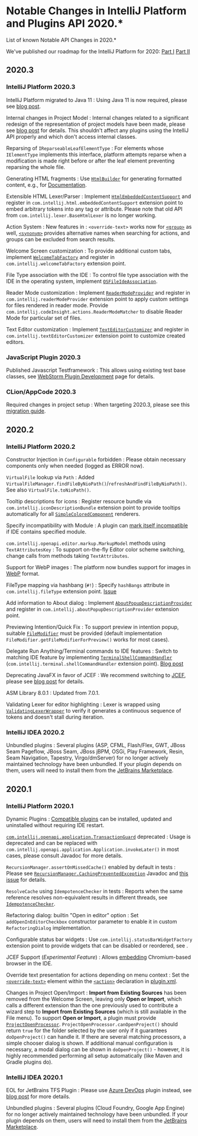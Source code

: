 <!-- Copyright 2000-2025 JetBrains s.r.o. and contributors. Use of this source code is governed by the Apache 2.0 license. -->

# Notable Changes in IntelliJ Platform and Plugins API 2020.*

<link-summary>List of known Notable API Changes in 2020.*</link-summary>

We've published our roadmap for the IntelliJ Platform for 2020: [Part I](https://blog.jetbrains.com/idea/2019/12/intellij-platform-roadmap-for-2020/) [Part II](https://blog.jetbrains.com/idea/2020/01/intellij-based-ide-features-roadmap-for-2020/)

## 2020.3

### IntelliJ Platform 2020.3

IntelliJ Platform migrated to Java 11
: Using Java 11 is now required, please see [blog post](https://blog.jetbrains.com/platform/2020/09/intellij-project-migrates-to-java-11/).

Internal changes in Project Model
: Internal changes related to a significant redesign of the representation of project models have been made, please see [blog post](https://blog.jetbrains.com/platform/2020/10/new-implementation-of-project-model-interfaces-in-2020-3/) for details. This shouldn't affect any plugins using the IntelliJ API properly and which don't access internal classes.

Reparsing of `IReparseableLeafElementType`
: For elements whose `IElementType` implements this interface, platform attempts reparse when a modification is made right before or after the leaf element preventing reparsing the whole file.

Generating HTML fragments
: Use [`HtmlBuilder`](%gh-ic%/platform/util/src/com/intellij/openapi/util/text/HtmlBuilder.java) for generating formatted content, e.g., for [Documentation](documentation.md).

Extensible HTML Lexer/Parser
: Implement [`HtmlEmbeddedContentSupport`](%gh-ic%/xml/xml-psi-impl/src/com/intellij/html/embedding/HtmlEmbeddedContentSupport.kt) and register in `com.intellij.html.embeddedContentSupport` extension point to embed arbitrary tokens into any tag or attribute.
Please note that old API from `com.intellij.lexer.BaseHtmlLexer` is no longer working.

Action System
: New features in [](action_system.md): `<override-text>` works now for [`<group>`](plugin_configuration_file.md#idea-plugin__actions__group) as well, [`<synonym>`](plugin_configuration_file.md#idea-plugin__actions__action__synonym) provides alternative names when searching for actions, and groups can be excluded from search results.

Welcome Screen customization
: To provide additional custom tabs, implement [`WelcomeTabFactory`](%gh-ic%/platform/platform-api/src/com/intellij/openapi/wm/WelcomeTabFactory.java) and register in `com.intellij.welcomeTabFactory` extension point.

File Type association with the IDE
: To control file type association with the IDE in the operating system, implement [`OSFileIdeAssociation`](%gh-ic%/platform/core-api/src/com/intellij/openapi/fileTypes/OSFileIdeAssociation.java).

Reader Mode customization
: Implement [`ReaderModeProvider`](%gh-ic%/platform/editor-ui-api/src/com/intellij/codeInsight/actions/ReaderModeProvider.kt) and register in `com.intellij.readerModeProvider` extension point to apply custom settings for files rendered in reader mode. Provide `com.intellij.codeInsight.actions.ReaderModeMatcher` to disable Reader Mode for particular set of files.

Text Editor customization
: Implement [`TextEditorCustomizer`](%gh-ic%/platform/platform-impl/src/com/intellij/openapi/fileEditor/impl/text/TextEditorCustomizer.kt) and register in `com.intellij.textEditorCustomizer` extension point to customize created editors.

### JavaScript Plugin 2020.3

Published Javascript Testframework
: This allows using existing test base classes, see [WebStorm Plugin Development](webstorm.md#javascript-test-framework) page for details.

### CLion/AppCode 2020.3

Required changes in project setup
: When targeting 2020.3, please see this [migration guide](https://blog.jetbrains.com/clion/2020/12/migration-guide-for-plugins-2020-3/).


## 2020.2

### IntelliJ Platform 2020.2

Constructor Injection in `Configurable` forbidden
: Please obtain necessary components only when needed (logged as ERROR now).

`VirtualFile` lookup via `Path`
: Added `VirtualFileManager.findFileByNioPath()`/`refreshAndFindFileByNioPath()`. See also `VirtualFile.toNioPath()`.

Tooltip descriptions for icons
: Register resource bundle via `com.intellij.iconDescriptionBundle` extension point to provide tooltips automatically for all [`SimpleColoredComponent`](%gh-ic%/platform/platform-api/src/com/intellij/ui/SimpleColoredComponent.java) renderers.

Specify incompatibility with Module
: A plugin can [mark itself incompatible](plugin_compatibility.md#declaring-incompatibility-with-module) if IDE contains specified module.

`com.intellij.openapi.editor.markup.MarkupModel` methods using `TextAttributesKey`
: To support on-the-fly Editor color scheme switching, change calls from methods taking `TextAttributes`.

Support for WebP images
: The platform now bundles support for images in [WebP](https://en.wikipedia.org/wiki/WebP) format.

FileType mapping via hashbang (`#!`)
: Specify `hashBangs` attribute in `com.intellij.fileType` extension point. [Issue](https://youtrack.jetbrains.com/issue/IDEA-175757)

Add information to About dialog
: Implement [`AboutPopupDescriptionProvider`](%gh-ic%/platform/platform-impl/src/com/intellij/ide/AboutPopupDescriptionProvider.kt) and register in `com.intellij.aboutPopupDescriptionProvider` extension point.

Previewing Intention/Quick Fix
: To support preview in intention popup, suitable [`FileModifier`](%gh-ic%/platform/analysis-api/src/com/intellij/codeInsight/intention/FileModifier.java) must be provided (default implementation `FileModifier.getFileModifierForPreview()` works for most cases).

Delegate Run Anything/Terminal commands to IDE features
: Switch to matching IDE feature by implementing [`TerminalShellCommandHandler`](%gh-ic%/platform/execution-impl/src/com/intellij/terminal/TerminalShellCommandHandler.kt) (`com.intellij.terminal.shellCommandHandler` extension point). [Blog post](https://blog.jetbrains.com/idea/2020/07/run-ide-features-from-the-terminal/)

Deprecating JavaFX in favor of JCEF
: We recommend switching to [JCEF](embedded_browser_jcef.md), please see [blog post](https://blog.jetbrains.com/platform/2020/07/javafx-and-jcef-in-the-intellij-platform/) for details.

ASM Library 8.0.1
: Updated from 7.0.1.

Validating Lexer for editor highlighting
: Lexer is wrapped using [`ValidatingLexerWrapper`](%gh-ic%/platform/editor-ui-ex/src/com/intellij/openapi/editor/ex/util/ValidatingLexerWrapper.java) to verify it generates a continuous sequence of tokens and doesn't stall during iteration.

### IntelliJ IDEA 2020.2

Unbundled plugins
: Several plugins (ASP, CFML, Flash/Flex, GWT, JBoss Seam Pageflow, JBoss Seam, JBoss jBPM, OSGi, Play Framework, Resin, Seam Navigation, Tapestry, Virgo/dmServer) for no longer actively maintained technology have been unbundled. If your plugin depends on them, users will need to install them from the [JetBrains Marketplace](https://plugins.jetbrains.com).

## 2020.1

### IntelliJ Platform 2020.1

Dynamic Plugins
: [Compatible plugins](dynamic_plugins.md) can be installed, updated and uninstalled without requiring IDE restart.

[`com.intellij.openapi.application.TransactionGuard`](%gh-ic%/platform/core-api/src/com/intellij/openapi/application/TransactionGuard.java) deprecated
: Usage is deprecated and can be replaced with `com.intellij.openapi.application.Application.invokeLater()` in most cases, please consult Javadoc for more details.

`RecursionManager.assertOnMissedCache()` enabled by default in tests
: Please see [`RecursionManager.CachingPreventedException`](%gh-ic%/platform/util/src/com/intellij/openapi/util/RecursionManager.java) Javadoc and [this issue](https://youtrack.jetbrains.com/issue/IDEA-228809) for details.

`ResolveCache` using `IdempotenceChecker` in tests
: Reports when the same reference resolves non-equivalent results in different threads, see [`IdempotenceChecker`](%gh-ic%/platform/core-impl/src/com/intellij/util/IdempotenceChecker.java).

Refactoring dialog: builtin "Open in editor" option
: Set `addOpenInEditorCheckbox` constructor parameter to enable it in custom `RefactoringDialog` implementation.

Configurable status bar widgets
: Use `com.intellij.statusBarWidgetFactory` extension point to provide widgets that can be disabled or reordered, see [](status_bar_widgets.md).

JCEF Support (_Experimental Feature_)
: Allows [embedding](embedded_browser_jcef.md) Chromium-based browser in the IDE.

Override text presentation for actions depending on menu context
: Set the [`<override-text>`](plugin_configuration_file.md#idea-plugin__actions__action__override-text) element within the [`<action>`](plugin_configuration_file.md#idea-plugin__actions__action) declaration in <path>[plugin.xml](plugin_configuration_file.md)</path>.

Changes in Project Open/Import
: **Import from Existing Sources** has been removed from the Welcome Screen, leaving only **Open or Import**, which calls a different extension than the one previously used to contribute a wizard step to **Import from Existing Sources** (which is still available in the <control>File</control> menu). To support **Open or Import**, a plugin must provide [`ProjectOpenProcessor`](%gh-ic%/platform/platform-api/src/com/intellij/projectImport/ProjectOpenProcessor.kt).
`ProjectOpenProcessor.canOpenProject()` should return `true` for the folder selected by the user only if it guarantees `doOpenProject()` can handle it. If there are several matching processors, a simple chooser dialog is shown. If additional manual configuration is necessary, a modal dialog can be shown in `doOpenProject()` - however, it is highly recommended performing all setup automatically (like Maven and Gradle plugins do).

### IntelliJ IDEA 2020.1

EOL for JetBrains TFS Plugin
: Please use [Azure DevOps](https://plugins.jetbrains.com/plugin/7981-azure-devops) plugin instead, see [blog post](https://blog.jetbrains.com/idea/2020/01/end-of-support-for-tfs-2014-and-older/) for more details.

Unbundled plugins
: Several plugins (Cloud Foundry, Google App Engine) for no longer actively maintained technology have been unbundled. If your plugin depends on them, users will need to install them from the [JetBrains Marketplace](https://plugins.jetbrains.com).
